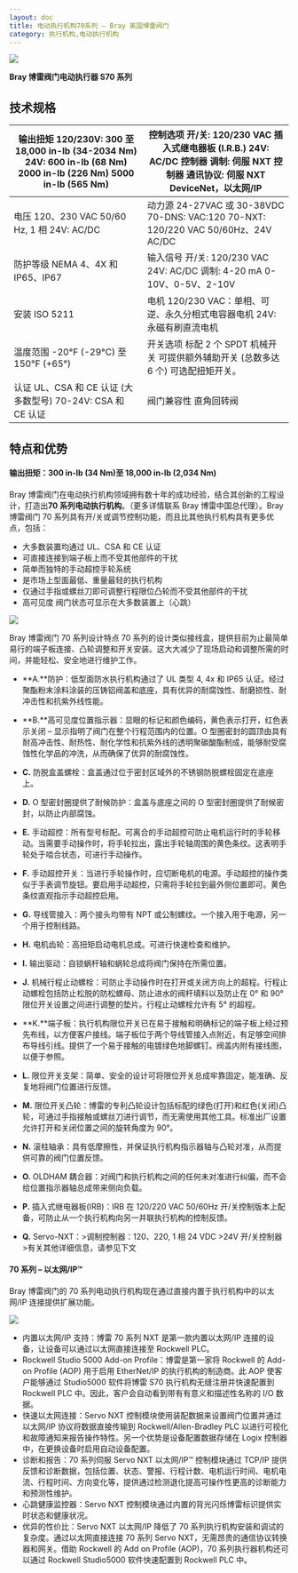 ```yaml
---
layout: doc
title: 电动执行机构70系列 – Bray 美国博雷阀门
category: 执行机构,电动执行机构
---
```


![](/2022/09/download-2.png)

**Bray 博雷阀门电动执行器 S70 系列**

## 技术规格

| 输出扭矩 120/230V: 300 至 18,000 in-lb (34-2034 Nm) 24V: 600 in-lb (68 Nm) 2000 in-lb (226 Nm) 5000 in-lb (565 Nm) | 控制选项 开/关: 120/230 VAC 插入式继电器板 (I.R.B.) 24V: AC/DC 控制器 调制: 伺服 NXT 控制器 通讯协议: 伺服 NXT DeviceNet，以太网/IP |
| ------------------------------------------------------------------------------------------------------------------ | ----------------------------------------------------------------------------------------------------------------------------------- |
| 电压 120、230 VAC 50/60 Hz, 1 相 24V: AC/DC                                                                        | 动力源 24-27VAC 或 30-38VDC 70-DNS: VAC:120 70-NXT: 120/220 VAC 50/60Hz、24V AC/DC                                                  |
| 防护等级 NEMA 4、4X 和 IP65、IP67                                                                                  | 输入信号 开/关: 120/230 VAC 24V: AC/DC 调制: 4-20 mA 0-10V、0-5V、2-10V                                                             |
| 安装 ISO 5211                                                                                                      | 电机 120/230 VAC：单相、可逆、永久分相式电容器电机 24V: 永磁有刷直流电机                                                            |
| 温度范围 \-20°F (-29°C) 至 150°F (+65°)                                                                            | 开关选项 标配 2 个 SPDT 机械开关 可提供额外辅助开关 (总数多达 6 个) 可选配扭矩开关。                                                |
| 认证 UL、CSA 和 CE 认证 (大多数型号) 70-24V: CSA 和 CE 认证                                                        | 阀门兼容性 直角回转阀                                                                                                               |

## 特点和优势

#### 输出扭矩：300 in-lb (34 Nm)至 18,000 in-lb (2,034 Nm)

Bray 博雷阀门在电动执行机构领域拥有数十年的成功经验，结合其创新的工程设计，打造出**70 系列电动执行机构**。（更多详情联系 Bray 博雷中国总代理）。Bray 博雷阀门 70 系列具有开/关或调节控制功能，而且比其他执行机构具有更多优点，包括：

- 大多数装置均通过 UL、CSA 和 CE 认证
- 可直接连接到端子板上而不受其他部件的干扰
- 简单而独特的手动超控手轮系统
- 是市场上型面最低、重量最轻的执行机构
- 仅通过手指或螺丝刀即可调整行程限位凸轮而不受其他部件的干扰
- 高可见度 阀门状态可显示在大多数装置上（心跳）

![](/2022/09/s70-cutaway-min-721x1024.png)

Bray 博雷阀门 70 系列设计特点 70 系列的设计类似接线盒，提供目前为止最简单易行的端子板连接、凸轮调整和开关安装。这大大减少了现场启动和调整所需的时间，并能轻松、安全地进行维护工作。

- **A.**防护：低型面防水执行机构通过了 UL 类型 4, 4x 和 IP65 认证。经过聚酯粉末涂料涂装的压铸铝阀盖和底座，具有优异的耐腐蚀性、耐磨损性、耐冲击性和抗紫外线性能。
- **B.**高可见度位置指示器：显眼的标记和颜色编码，黄色表示打开，红色表示关闭 – 显示指明了阀门在整个行程范围内的位置。O 型圈密封的圆顶由具有耐高冲击性、耐热性、耐化学性和抗紫外线的透明聚碳酸酯制成，能够耐受腐蚀性化学品的冲洗，从而确保了优异的耐腐蚀性。
- **C.** 防脱盒盖螺栓：盒盖通过位于密封区域外的不锈钢防脱螺栓固定在底座上。
- **D.** O 型密封圈提供了耐候防护：盒盖与底座之间的 O 型密封圈提供了耐候密封，以防止内部腐蚀。
- **E.** 手动超控：所有型号标配。可离合的手动超控可防止电机运行时的手轮移动。当需要手动操作时，将手轮拉出，露出手轮轴周围的黄色条纹。这表明手轮处于啮合状态，可进行手动操作。

- **F.** 手动超控开关：当进行手轮操作时，应切断电机的电源。手动超控的操作类似于手表调节旋钮。要启用手动超控，只需将手轮拉到最外侧位置即可。黄色条纹直观指示手动超控启用。
- **G.** 导线管接入：两个接头均带有 NPT 或公制螺纹。一个接入用于电源，另一个用于控制线路。
- **H.** 电机齿轮：高扭矩启动电机总成。可进行快速检查和维护。
- **I.** 输出驱动：自锁蜗杆轴和蜗轮总成将阀门保持在所需位置。
- **J.** 机械行程止动螺栓：可防止手动操作时在打开或关闭方向上的超程。行程止动螺栓包括防止松脱的防松螺母、防止进水的阀杆填料以及防止在 0° 和 90° 限位开关设置之间进行调整的垫片。行程止动螺栓允许有 5° 的超程。
- **K.**端子板：执行机构限位开关已在易于接触和明确标记的端子板上经过预先布线，以方便客户接线。端子板位于两个导线管接入点附近，有足够空间排布导线引线。提供了一个易于接触的电镀绿色地脚螺钉。阀盖内附有接线图，以便于参照。
- **L.** 限位开关支架：简单、安全的设计可将限位开关总成牢靠固定，能准确、反复地将阀门位置进行反馈。
- **M.** 限位开关凸轮：博雷的专利凸轮设计包括标配的绿色(打开)和红色(关闭)凸轮，可通过手指接触或螺丝刀进行调节，而无需使用其他工具。标准出厂设置允许打开和关闭位置之间的旋转角度为 90°。
- **N.** 滚柱轴承：具有低摩擦性，并保证执行机构指示器轴与凸轮对准，从而提供可靠的阀门位置反馈。
- **O.** OLDHAM 耦合器：对阀门和执行机构之间的任何未对准进行纠偏，而不会给位置指示器轴总成带来侧向负载。
- **P.** 插入式继电器板(IRB)：IRB 在 120/220 VAC 50/60Hz 开/关控制版本上配备，可防止从一个执行机构向另一并联执行机构的控制反馈。
- **Q.** Servo-NXT：>调制控制器：120、220, 1 相 24 VDC >24V 开/关控制器 >有关其他详细信息，请参见下文

#### 70 系列 – 以太网/IP™

Bray 博雷阀门的 70 系列电动执行机构现在通过直接内置于执行机构中的以太网/IP 连接提供扩展功能。

![](/2022/09/download-1.png)

- 内置以太网/IP 支持：博雷 70 系列 NXT 是第一款内置以太网/IP 连接的设备，让设备可以通过以太网直接连接至 Rockwell PLC。
- Rockwell Studio 5000 Add-on Profile：博雷是第一家将 Rockwell 的 Add-on Profile (AOP) 用于启用 EtherNet/IP 的执行机构的制造商。此 AOP 使客户能够通过 Studio5000 软件将博雷 S70 执行机构无缝注册并快速配置到 Rockwell PLC 中。因此，客户会自动看到带有有意义和描述性名称的 I/O 数据。
- 快速以太网连接：Servo NXT 控制模块使用装配数据来设置阀门位置并通过以太网/IP 协议将数据直接传输到 Rockwell/Allen-Bradley PLC 以进行可视化和故障通知来报告操作特性。另一个优势是设备配置数据存储在 Logix 控制器中，在更换设备时启用自动设备配置。
- 诊断和报告：70 系列伺服 Servo NXT 以太网/IP™ 控制模块通过 TCP/IP 提供反馈和诊断数据，包括位置、状态、警报、行程计数、电机运行时间、电机电流、行程时间、方向变化等，提供通过检测退化提高可操作性更高的诊断能力和预测性维护。
- 心跳健康监控器：Servo NXT 控制模块通过内置的背光闪烁博雷标识提供实时状态和健康状况。
- 优异的性价比：Servo NXT 以太网/IP 降低了 70 系列执行机构安装和调试的复杂度。通过以太网直接连接 70 系列 Servo NXT，无需昂贵的通信协议转换器和网关。借助 Rockwell 的 Add on Profile (AOP)，70 系列执行器机构还可以通过 Rockwell Studio5000 软件快速配置到 Rockwell PLC 中。
